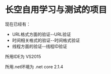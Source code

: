 # 长空自用学习与测试的项目

现在已经有：
*	URL格式方面的验证--URL验证
*	时间相关格式的验证--时间格式验证
*	线程方面的验证--线程ID验证

所用IDE为 VS2015

所用.net环境为 .net core 2.1.4